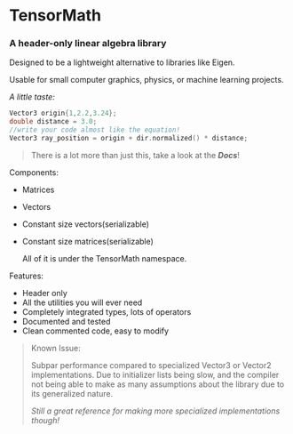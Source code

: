 # TensorMath
### A header-only linear algebra library

Designed to be a lightweight alternative to libraries like Eigen.

Usable for small computer graphics, physics, or machine learning projects.




_A little taste:_
```c++
Vector3 origin{1,2.2,3.24};
double distance = 3.0;
//write your code almost like the equation!
Vector3 ray_position = origin + dir.normalized() * distance;
```
>There is a lot more than just this, take a look at the **_Docs_**!  

Components:
- Matrices
- Vectors
- Constant size vectors(serializable)
- Constant size matrices(serializable)


  All of it is under the TensorMath  namespace.

Features:
- Header only
- All the utilities you will ever need
- Completely integrated types, lots of operators
- Documented and tested
- Clean commented code, easy to modify

  
> Known Issue:
>
 > Subpar performance compared to specialized Vector3 or Vector2 implementations. Due to initializer lists being slow, 
and the compiler not being able to make as many assumptions about the library due to its generalized nature.
>
> _Still a great reference for making more specialized implementations though!_






